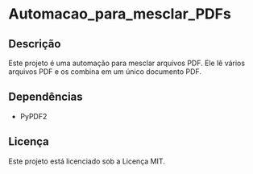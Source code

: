 # Automacao_para_mesclar_PDFs

## Descrição

Este projeto é uma automação para mesclar arquivos PDF. Ele lê vários arquivos PDF e os combina em um único documento PDF.

## Dependências

- PyPDF2

## Licença

Este projeto está licenciado sob a Licença MIT.